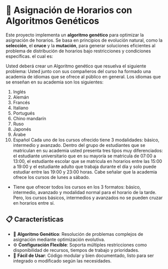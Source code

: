 # 🧬 Asignación de Horarios con Algoritmos Genéticos

Este proyecto implementa un **algoritmo genético** para optimizar la asignación de horarios. Se basa en principios de evolución natural, como la **selección**, el **cruce** y la **mutación**, para generar soluciones eficientes al problema de distribución de horarios bajo restricciones y condiciones específicas. el cual es:

Usted deberá crear un Algoritmo genético que resuelva el siguiente problema:
Usted junto con sus compañeros del curso ha formado una academia de idiomas que se ofrece al público en general. Los idiomas que se enseñan en su academia son los siguientes:
1.	Inglés
2.	Alemán
3.	Francés
4.	Italiano
5.	Portugués
6.	Chino mandarín
7.	Ruso
8.	Japonés
9.	Árabe
10.	Español
Cada uno de los cursos ofrecido tiene 3 modalidades: básico, intermedio y avanzado. Dentro del grupo de estudiantes que se matriculan en su academia usted presenta tres tipos muy diferenciados: el estudiante universitario que en su mayoría se matricula de 07:00 a 13:00, el estudiante escolar que se matricula en horarios entre las 15:00 a 19:00 y el estudiante adulto que trabaja durante el día y solo puede estudiar entre las 19:00 y 23:00 horas. Cabe señalar que la academia ofrece los cursos de lunes a sábado.

- Tiene que ofrecer todos los cursos en los 3 formatos: básico, intermedio, avanzado y modalidad normal para el horario de la tarde. Pero, los cursos básicos, intermedios y avanzados no se pueden cruzar en horarios entre sí. 
## 📋 Características

- 🔄 **Algoritmo Genético**: Resolución de problemas complejos de asignación mediante optimización evolutiva.
- ⚙️ **Configuración Flexible**: Soporta múltiples restricciones como disponibilidad de recursos, tiempos de trabajo y prioridades.
- 🚀 **Fácil de Usar**: Código modular y bien documentado, listo para ser integrado o modificado según las necesidades.
